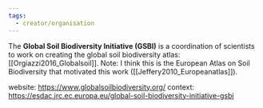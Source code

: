 ```yaml
---
tags:
  - creator/organisation
---
```

The **Global Soil Biodiversity Initiative (GSBI)** is a coordination of scientists to work on creating the global soil biodiversity atlas: [[Orgiazzi2016_Globalsoil]].
Note: I think this is the European Atlas on Soil Biodiversity that motivated this work ([[Jeffery2010_Europeanatlas]]).

website: https://www.globalsoilbiodiversity.org/
context: https://esdac.jrc.ec.europa.eu/global-soil-biodiversity-initiative-gsbi